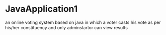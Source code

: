 JavaApplication1
================
an online voting system based on java in which a voter casts his vote as per his/her constituency and only adminstartor can view results

